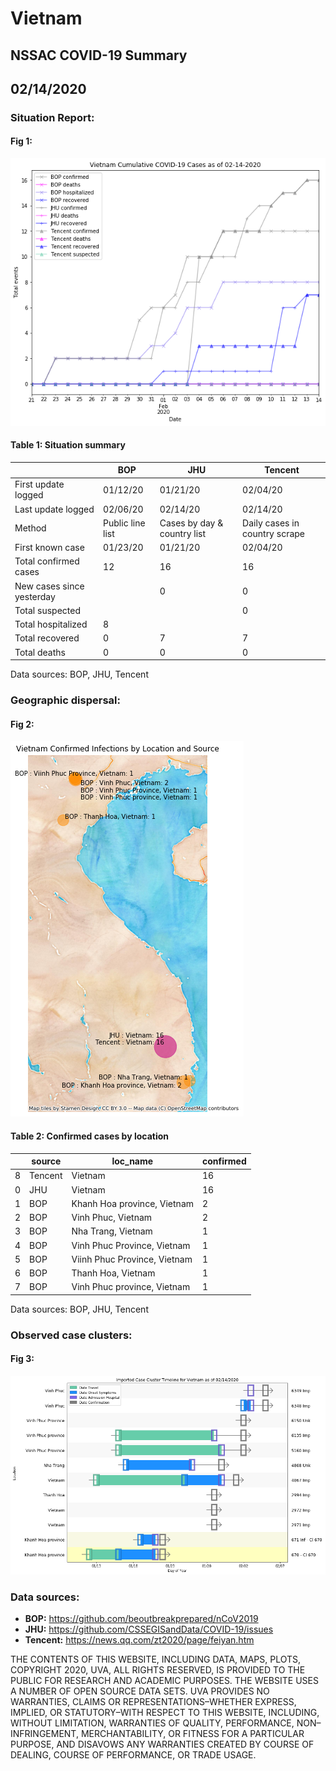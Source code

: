 # Vietnam
## NSSAC COVID-19 Summary
## 02/14/2020



 ### Situation Report:
#### Fig 1:
![Vietnam cases](../merged_histories/Vietnam_merged_histories.png)

#### Table 1: Situation summary
|                           | BOP              | JHU                         | Tencent                       |
|---------------------------|------------------|-----------------------------|-------------------------------|
| First update logged       | 01/12/20         | 01/21/20                    | 02/04/20                      |
| Last update logged        | 02/06/20         | 02/14/20                    | 02/14/20                      |
| Method                    | Public line list | Cases by day & country list | Daily cases in country scrape |
| First known case          | 01/23/20         | 01/21/20                    | 02/04/20                      |
| Total confirmed cases     | 12               | 16                          | 16                            |
| New cases since yesterday |                  | 0                           | 0                             |
| Total suspected           |                  |                             | 0                             |
| Total hospitalized        | 8                |                             |                               |
| Total recovered           | 0                | 7                           | 7                             |
| Total deaths              | 0                | 0                           | 0                             |
Data sources: BOP, JHU, Tencent


### Geographic dispersal:
#### Fig 2:
![Vietnam mapped](../case_locs/Vietnam_case_locs.png)

#### Table 2: Confirmed cases by location
|    | source   | loc_name                     |   confirmed |
|----|----------|------------------------------|-------------|
|  8 | Tencent  | Vietnam                      |          16 |
|  0 | JHU      | Vietnam                      |          16 |
|  1 | BOP      | Khanh Hoa province, Vietnam  |           2 |
|  2 | BOP      | Vinh Phuc, Vietnam           |           2 |
|  3 | BOP      | Nha Trang, Vietnam           |           1 |
|  4 | BOP      | Vinh Phuc Province, Vietnam  |           1 |
|  5 | BOP      | Viinh Phuc Province, Vietnam |           1 |
|  6 | BOP      | Thanh Hoa, Vietnam           |           1 |
|  7 | BOP      | Vinh Phuc province, Vietnam  |           1 |

Data sources: BOP, JHU, Tencent


### Observed case clusters:
#### Fig 3:
![Vietnam cases](../cluster_analysis/Vietnam_imported_cases.png)


### Data sources:
* **BOP:** https://github.com/beoutbreakprepared/nCoV2019
* **JHU:** https://github.com/CSSEGISandData/COVID-19/issues
* **Tencent:** https://news.qq.com/zt2020/page/feiyan.htm
    
    
    
    
    
THE CONTENTS OF THIS WEBSITE, INCLUDING DATA, MAPS, PLOTS, COPYRIGHT 2020, UVA, ALL RIGHTS RESERVED, IS PROVIDED TO THE PUBLIC FOR RESEARCH AND ACADEMIC PURPOSES. THE WEBSITE USES A NUMBER OF OPEN SOURCE DATA SETS. UVA PROVIDES NO WARRANTIES, CLAIMS OR REPRESENTATIONS–WHETHER EXPRESS, IMPLIED, OR STATUTORY–WITH RESPECT TO THIS WEBSITE, INCLUDING, WITHOUT LIMITATION, WARRANTIES OF QUALITY, PERFORMANCE, NON–INFRINGEMENT, MERCHANTABILITY, OR FITNESS FOR A PARTICULAR PURPOSE, AND DISAVOWS ANY WARRANTIES CREATED BY COURSE OF DEALING, COURSE OF PERFORMANCE, OR TRADE USAGE.